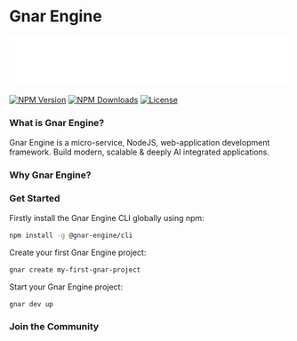 # Gnar Engine

![Gnar Engine Logo](assets/gnar-engine-logo-white.svg)

[![NPM Version](https://img.shields.io/npm/v/@gnar-engine/cli.svg)](https://www.npmjs.com/package/@gnar-engine/cli)
[![NPM Downloads](https://img.shields.io/npm/dt/@gnar-engine/cli.svg)](https://www.npmjs.com/package/@gnar-engine/cli)
[![License](https://img.shields.io/npm/l/@gnar-engine/cli.svg)](https://www.npmjs.com/package/@gnar-engine/cli)

### What is Gnar Engine?

Gnar Engine is a micro-service, NodeJS, web-application development framework. Build modern, scalable & deeply AI integrated applications.

### Why Gnar Engine?


### Get Started

Firstly install the Gnar Engine CLI globally using npm:
``` bash
npm install -g @gnar-engine/cli
```

Create your first Gnar Engine project:
``` bash
gnar create my-first-gnar-project
```

Start your Gnar Engine project:
``` bash
gnar dev up
```

### Join the Community


```
